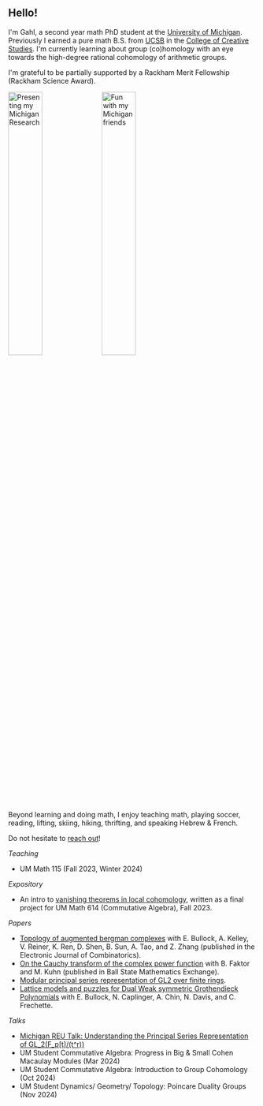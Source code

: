 ## Hello!

I'm Gahl, a second year math PhD student at the [University of Michigan](https://lsa.umich.edu/math). Previously I earned a pure math B.S. from [UCSB](https://www.ucsb.edu/) in the [College of Creative Studies](https://ccs.ucsb.edu/). I'm currently learning about group (co)homology with an eye towards the high-degree rational cohomology of arithmetic groups. 

I'm grateful to be partially supported by a Rackham Merit Fellowship (Rackham Science Award). 

<img src="https://gahlshemy.github.io/assets/images/racacon-presenting.jpg" alt="Presenting my Michigan Research" style="width: 37%">
<img src="https://gahlshemy.github.io/assets/images/mich_math.jpeg" alt="Fun with my Michigan friends" style="width: 37%">

Beyond learning and doing math, I enjoy teaching math, playing soccer, reading, lifting, skiing, hiking, thrifting, and speaking Hebrew & French.

Do not hesitate to [reach out](mailto:gshemy@umich.edu)!

*Teaching*
* UM Math 115 (Fall 2023, Winter 2024)

*Expository*
* An intro to [vanishing theorems in local cohomology](https://gahlshemy.github.io/GS_Math614_Project.pdf), written as a final project for UM Math 614 (Commutative Algebra), Fall 2023.

*Papers* 
* [Topology of augmented bergman complexes](https://arxiv.org/abs/2108.13394) with E. Bullock, A. Kelley, V. Reiner, K. Ren, D. Shen, B. Sun, A. Tao, and Z. Zhang (published in the Electronic Journal of Combinatorics). 
* [On the Cauchy transform of the complex power function](https://digitalresearch.bsu.edu/mathexchange/wp-content/uploads/2023/12/2023_8_FKS.pdf) with B. Faktor and M. Kuhn (published in Ball State Mathematics Exchange).
* [Modular principal series representation of GL2 over finite rings](https://gahlshemy.github.io/MichDec6.pdf).
* [Lattice models and puzzles for Dual Weak symmetric Grothendieck Polynomials](https://www-users.cse.umn.edu/~reiner/REU/REU2021notes/Problem_5__Puzzles___Ice.pdf) with E. Bullock, N. Caplinger, A. Chin, N. Davis, and C. Frechette.

*Talks*
* [Michigan REU Talk: Understanding the Principal Series Representation of GL_2(F_p[t]/(t^r))](https://youtu.be/iIz4V_jcfS8?t=906)
* UM Student Commutative Algebra: Progress in Big & Small Cohen Macaulay Modules (Mar 2024)
* UM Student Commutative Algebra: Introduction to Group Cohomology (Oct 2024)
* UM Student Dynamics/ Geometry/ Topology: Poincare Duality Groups (Nov 2024)
